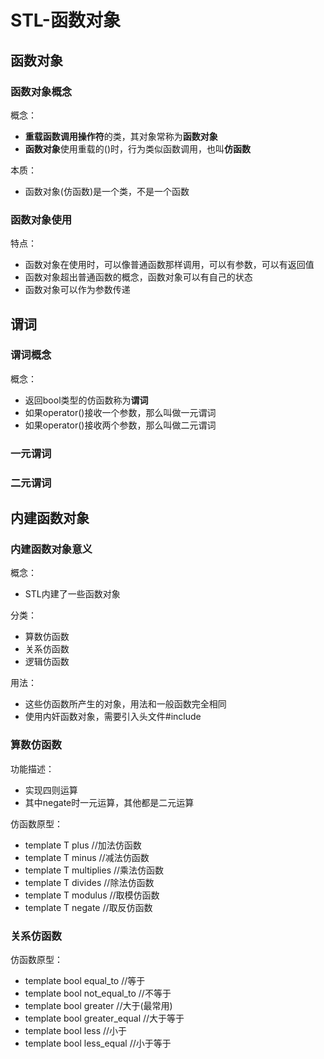 # STL-函数对象
## 函数对象
### 函数对象概念
概念：  
 * **重载函数调用操作符**的类，其对象常称为**函数对象**  
 * **函数对象**使用重载的()时，行为类似函数调用，也叫**仿函数**  
  
本质：  
 * 函数对象(仿函数)是一个类，不是一个函数  
  
### 函数对象使用
特点：  
 * 函数对象在使用时，可以像普通函数那样调用，可以有参数，可以有返回值  
 * 函数对象超出普通函数的概念，函数对象可以有自己的状态  
 * 函数对象可以作为参数传递  
  
## 谓词
### 谓词概念
概念：  
 * 返回bool类型的仿函数称为**谓词**  
 * 如果operator()接收一个参数，那么叫做一元谓词  
 * 如果operator()接收两个参数，那么叫做二元谓词  
  
### 一元谓词
### 二元谓词
  
## 内建函数对象
### 内建函数对象意义
概念：  
 * STL内建了一些函数对象  
  
分类：  
 * 算数仿函数  
 * 关系仿函数  
 * 逻辑仿函数  
  
用法：  
 * 这些仿函数所产生的对象，用法和一般函数完全相同  
 * 使用内奸函数对象，需要引入头文件#include<functional>  
  
### 算数仿函数
功能描述：  
 * 实现四则运算  
 * 其中negate时一元运算，其他都是二元运算  
  
仿函数原型：  
 * template<class T> T plus<T> //加法仿函数  
 * template<class T> T minus<T> //减法仿函数  
 * template<class T> T multiplies<T> //乘法仿函数  
 * template<class T> T divides<T> //除法仿函数  
 * template<class T> T modulus<T> //取模仿函数  
 * template<class T> T negate<T> //取反仿函数  
  
### 关系仿函数
仿函数原型：  
 * template<class T> bool equal_to<T> //等于  
 * template<class T> bool not_equal_to<T> //不等于  
 * template<class T> bool greater<T> //大于(最常用)  
 * template<class T> bool greater_equal<T> //大于等于  
 * template<class T> bool less<T> //小于  
 * template<class T> bool less_equal<T> //小于等于  
  
